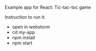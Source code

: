 Example app for React: Tic-tac-toc game

Instruction to run it:

- open in webstorm
- cd my-app
- npm install
- npm start
